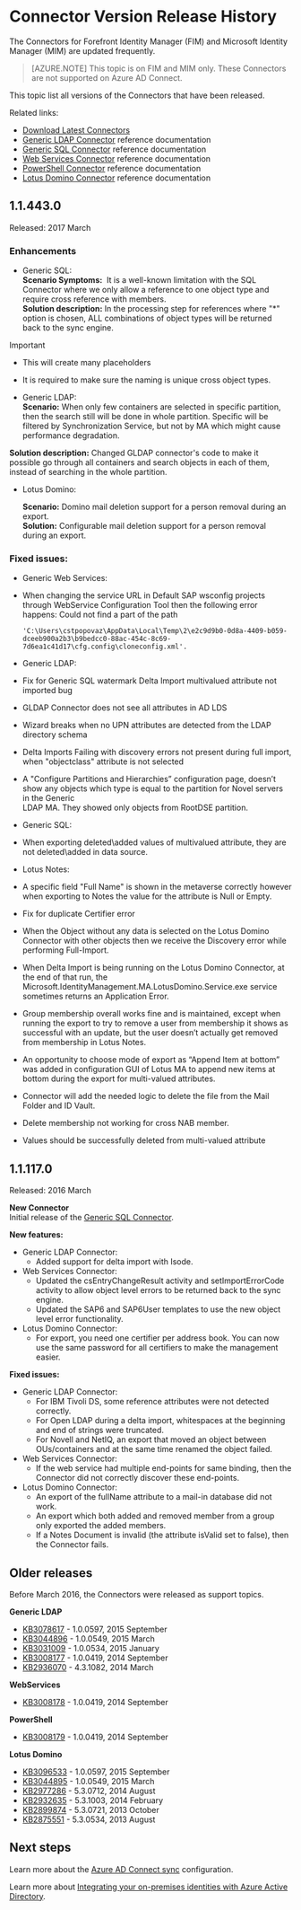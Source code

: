 <properties
    pageTitle="Connector Version Release History | Azure"
    description="This topic lists all releases of the Connectors for Forefront Identity Manager (FIM) and Microsoft Identity Manager (MIM)"
    services="active-directory"
    documentationcenter=""
    author="AndKjell"
    manager="femila"
    editor="" />
<tags
    ms.assetid="6a0c66ab-55df-4669-a0c7-1fe1a091a7f9"
    ms.service="active-directory"
    ms.devlang="na"
    ms.topic="article"
    ms.tgt_pltfrm="na"
    ms.workload="identity"
    ms.date="03/08/2017"
    wacn.date=""
    ms.author="billmath" />

# Connector Version Release History
The Connectors for Forefront Identity Manager (FIM) and Microsoft Identity Manager (MIM) are updated frequently.

> [AZURE.NOTE]
> This topic is on FIM and MIM only. These Connectors are not supported on Azure AD Connect.

This topic list all versions of the Connectors that have been released.

Related links:

- [Download Latest Connectors](http://go.microsoft.com/fwlink/?LinkId=717495)
- [Generic LDAP Connector](/documentation/articles/active-directory-aadconnectsync-connector-genericldap/) reference documentation
- [Generic SQL Connector](/documentation/articles/active-directory-aadconnectsync-connector-genericsql/) reference documentation
- [Web Services Connector](http://go.microsoft.com/fwlink/?LinkID=226245) reference documentation
- [PowerShell Connector](/documentation/articles/active-directory-aadconnectsync-connector-powershell/) reference documentation
- [Lotus Domino Connector](/documentation/articles/active-directory-aadconnectsync-connector-domino/) reference documentation

## 1.1.443.0

Released: 2017 March

### Enhancements
- Generic SQL:</br>
  **Scenario Symptoms:**  It is a well-known limitation with the SQL Connector where we only allow a reference to one object type and require cross reference with members. </br>
  **Solution description:** In the processing step for references where "*" option is chosen, ALL combinations of object types will be returned back to the sync engine.

>[!Important]
- This will create many placeholders
- It is required to make sure the naming is unique cross object types.


- Generic LDAP:</br>
 **Scenario:**
When only few containers are selected in specific partition, then the search still will be done in whole partition. Specific will be filtered by Synchronization
Service, but not by MA which might cause performance degradation. </br>

 **Solution description:** Changed GLDAP connector's code to make it possible go through all containers and search objects in each of them, instead of searching in the whole partition.


- Lotus Domino:

  **Scenario:** Domino mail deletion support for a person removal during an export. </br>
  **Solution:** Configurable mail deletion support for a person removal during an export.

### Fixed issues:
- Generic Web Services:
 - When changing the service URL in Default SAP wsconfig projects through WebService Configuration Tool then the following error happens:
Could not find a part of the path

      ``'C:\Users\cstpopovaz\AppData\Local\Temp\2\e2c9d9b0-0d8a-4409-b059-dceeb900a2b3\b9bedcc0-88ac-454c-8c69-7d6ea1c41d17\cfg.config\cloneconfig.xml'. ``

- Generic LDAP:
 - Fix for Generic SQL watermark Delta Import multivalued attribute not imported bug
 - GLDAP Connector does not see all attributes in AD LDS
 - Wizard breaks when no UPN attributes are detected from the LDAP directory schema
 - Delta Imports Failing with discovery errors not present during full import, when "objectclass" attribute is not selected
 - A "Configure Partitions and Hierarchies” configuration page, doesn’t show any objects which type is equal to the partition for Novel servers in the Generic  
LDAP MA. They showed only objects from RootDSE partition.


- Generic SQL:
 - When exporting deleted\added values of multivalued attribute, they are not deleted\added in data source.  


- Lotus Notes:
 - A specific field "Full Name" is shown in the metaverse correctly however when exporting to Notes the value for the attribute is Null or Empty.
 - Fix for duplicate Certifier error
 - When the Object without any data is selected on the Lotus Domino Connector with other objects then we receive the Discovery error while performing Full-Import.
 - When Delta Import is being running on the Lotus Domino Connector, at the end of that run, the Microsoft.IdentityManagement.MA.LotusDomino.Service.exe service sometimes returns an Application Error.
 - Group membership overall works fine and is maintained, except when running the export to try to remove a user from membership it shows as successful with an update, but the user doesn’t actually get removed from membership in Lotus Notes.
 - An opportunity to choose mode of export as “Append Item at bottom” was added in configuration GUI of Lotus MA to append new items at bottom during the export for multi-valued attributes.
 - Connector will add the needed logic to delete the file from the Mail Folder and ID Vault.
 - Delete membership not working for cross NAB member.
 - Values should be successfully deleted from multi-valued attribute

## 1.1.117.0
Released: 2016 March

**New Connector**  
Initial release of the [Generic SQL Connector](/documentation/articles/active-directory-aadconnectsync-connector-genericsql/).

**New features:**

- Generic LDAP Connector:
  - Added support for delta import with Isode.
- Web Services Connector:
  - Updated the csEntryChangeResult activity and setImportErrorCode activity to allow object level errors to be returned back to the sync engine.
  - Updated the SAP6 and SAP6User templates to use the new object level error functionality.
- Lotus Domino Connector:
  - For export, you need one certifier per address book. You can now use the same password for all certifiers to make the management easier.

**Fixed issues:**

- Generic LDAP Connector:
  - For IBM Tivoli DS, some reference attributes were not detected correctly.
  - For Open LDAP during a delta import, whitespaces at the beginning and end of strings were truncated.
  - For Novell and NetIQ, an export that moved an object between OUs/containers and at the same time renamed the object failed.
- Web Services Connector:
  - If the web service had multiple end-points for same binding, then the Connector did not correctly discover these end-points.
- Lotus Domino Connector:
  - An export of the fullName attribute to a mail-in database did not work.
  - An export which both added and removed member from a group only exported the added members.
  - If a Notes Document is invalid (the attribute isValid set to false), then the Connector fails.

## Older releases
Before March 2016, the Connectors were released as support topics.

**Generic LDAP**

- [KB3078617](https://support.microsoft.com/zh-cn/kb/3078617) - 1.0.0597, 2015 September
- [KB3044896](https://support.microsoft.com/zh-cn/kb/3044896) - 1.0.0549, 2015 March
- [KB3031009](https://support.microsoft.com/zh-cn/kb/3031009) - 1.0.0534, 2015 January
- [KB3008177](https://support.microsoft.com/zh-cn/kb/3008177) - 1.0.0419, 2014 September
- [KB2936070](https://support.microsoft.com/zh-cn/kb/2936070) - 4.3.1082, 2014 March

**WebServices**

- [KB3008178](https://support.microsoft.com/zh-cn/kb/3008178) - 1.0.0419, 2014 September

**PowerShell**

- [KB3008179](https://support.microsoft.com/zh-cn/kb/3008179) - 1.0.0419, 2014 September

**Lotus Domino**

- [KB3096533](https://support.microsoft.com/zh-cn/kb/3096533) - 1.0.0597, 2015 September
- [KB3044895](https://support.microsoft.com/zh-cn/kb/3044895) - 1.0.0549, 2015 March
- [KB2977286](https://support.microsoft.com/zh-cn/kb/2977286) - 5.3.0712, 2014 August
- [KB2932635](https://support.microsoft.com/zh-cn/kb/2932635) - 5.3.1003, 2014 February  
- [KB2899874](https://support.microsoft.com/zh-cn/kb/2899874) - 5.3.0721, 2013 October
- [KB2875551](https://support.microsoft.com/zh-cn/kb/2875551) - 5.3.0534, 2013 August

## Next steps
Learn more about the [Azure AD Connect sync](/documentation/articles/active-directory-aadconnectsync-whatis/) configuration.

Learn more about [Integrating your on-premises identities with Azure Active Directory](/documentation/articles/active-directory-aadconnect/).

